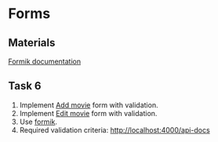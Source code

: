# Forms

## Materials
[Formik documentation](https://formik.org/docs/overview)

## Task 6
1. Implement [Add movie](https://projects.invisionapp.com/share/F9VXQ7IMZGY/#/screens/406802247) form with validation.
2. Implement [Edit movie](https://projects.invisionapp.com/share/F9VXQ7IMZGY/#/screens/406802252) form with validation.
3. Use [formik](https://www.npmjs.com/package/formik).
4. Required validation criteria: [http://localhost:4000/api-docs](http://localhost:4000/api-docs)
